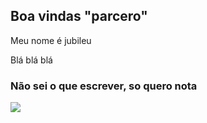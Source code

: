 ## Boa vindas "parcero"
 
 Meu nome é jubileu
 
 Blá blá blá 

 ### Não sei o que escrever, so quero nota

![](https://media1.tenor.com/m/iwXHwlY31ecAAAAC/yuji-itadori-suku.gif)
 

 

